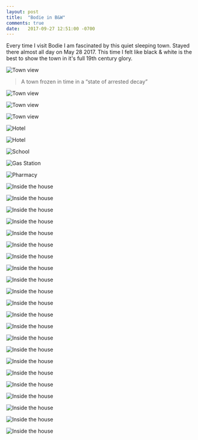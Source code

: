 ```yaml
---
layout: post
title:  "Bodie in B&W"
comments: true
date:   2017-09-27 12:51:00 -0700
---
```


Every time I visit Bodie I am fascinated by this quiet sleeping town. Stayed there almost all day on May 28 2017. This time I felt like black & white is the best to show the town in it's full 19th century glory.

![Town view][town_view1]

>A town frozen in time in a “state of arrested decay”

![Town view][town_view2]

![Town view][town_view3]

![Town view][town_view4]

![Hotel][hotel1]

![Hotel][hotel2]

![School][school]

![Gas Station][gas]

![Pharmacy][pharmacy]

![Inside the house][house1]

![Inside the house][house2]

![Inside the house][house3]

![Inside the house][house4]

![Inside the house][house5]

![Inside the house][house6]

![Inside the house][house7]

![Inside the house][house8]

![Inside the house][house9]

![Inside the house][house10]

![Inside the house][house11]

![Inside the house][house12]

![Inside the house][house13]

![Inside the house][house14]

![Inside the house][house15]

![Inside the house][house16]

![Inside the house][house17]

![Inside the house][house18]

![Inside the house][house19]

![Inside the house][house20]

![Inside the house][house21]

![Inside the house][house22]



[town_view1]: {{site.url}}/assets/img/27092017-BodieBW/IMG_0052.jpg  "View of the Body from the hill"
[town_view2]: {{site.url}}/assets/img/27092017-BodieBW/IMG_0051.jpg  "View of the Body from the hill"
[town_view3]: {{site.url}}/assets/img/27092017-BodieBW/IMG_0046.jpg  "View of the Body from the hill"
[town_view4]: {{site.url}}/assets/img/27092017-BodieBW/IMG_0034.jpg  "View of the Body from the hill"


[house1]: {{site.url}}/assets/img/27092017-BodieBW/IMG_0022.jpg  "Inside the house"
[house2]: {{site.url}}/assets/img/27092017-BodieBW/IMG_0023.jpg  "Inside the house"
[house3]: {{site.url}}/assets/img/27092017-BodieBW/IMG_0024.jpg  "Inside the house"
[house4]: {{site.url}}/assets/img/27092017-BodieBW/IMG_0025.jpg  "Inside the house"
[house5]: {{site.url}}/assets/img/27092017-BodieBW/IMG_0026.jpg  "Inside the house"
[house6]: {{site.url}}/assets/img/27092017-BodieBW/IMG_0027.jpg  "Inside the house"
[house7]: {{site.url}}/assets/img/27092017-BodieBW/IMG_0028.jpg  "Inside the house"
[house8]: {{site.url}}/assets/img/27092017-BodieBW/IMG_0029.jpg  "Inside the house"
[house9]: {{site.url}}/assets/img/27092017-BodieBW/IMG_0030.jpg  "Inside the house"
[house10]: {{site.url}}/assets/img/27092017-BodieBW/IMG_0031.jpg  "Inside the house"
[house11]: {{site.url}}/assets/img/27092017-BodieBW/IMG_0032.jpg  "Inside the house"
[house12]: {{site.url}}/assets/img/27092017-BodieBW/IMG_0033.jpg  "Inside the house"
[house13]: {{site.url}}/assets/img/27092017-BodieBW/IMG_0035.jpg  "Inside the house"
[house14]: {{site.url}}/assets/img/27092017-BodieBW/IMG_0036.jpg  "Inside the house"
[house15]: {{site.url}}/assets/img/27092017-BodieBW/IMG_0037.jpg  "Inside the house"
[house16]: {{site.url}}/assets/img/27092017-BodieBW/IMG_0038.jpg  "Inside the house"
[house17]: {{site.url}}/assets/img/27092017-BodieBW/IMG_0044.jpg  "Inside the house"
[house18]: {{site.url}}/assets/img/27092017-BodieBW/IMG_0045.jpg  "Inside the house"
[house19]: {{site.url}}/assets/img/27092017-BodieBW/IMG_0047.jpg  "Inside the house"
[house20]: {{site.url}}/assets/img/27092017-BodieBW/IMG_0048.jpg  "Inside the house"
[house21]: {{site.url}}/assets/img/27092017-BodieBW/IMG_0049.jpg  "Inside the house"
[house22]: {{site.url}}/assets/img/27092017-BodieBW/IMG_0050.jpg  "Inside the house"

[hotel1]: {{site.url}}/assets/img/27092017-BodieBW/IMG_0039.jpg  "Bodie Hotel"
[hotel2]: {{site.url}}/assets/img/27092017-BodieBW/IMG_0041.jpg  "Bodie Hotel"
[school]: {{site.url}}/assets/img/27092017-BodieBW/IMG_0040.jpg  "Bodie School"
[gas]: {{site.url}}/assets/img/27092017-BodieBW/IMG_0042.jpg  "Bodie Gas Station"
[pharmacy]: {{site.url}}/assets/img/27092017-BodieBW/IMG_0043.jpg  "Bodie Pharmacy"
